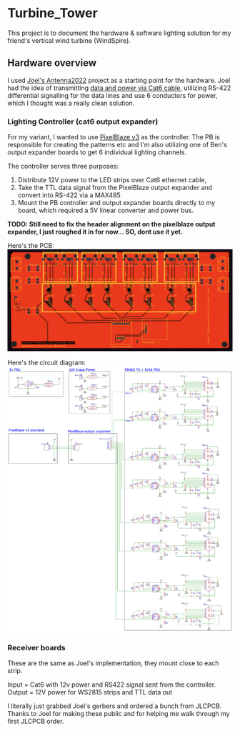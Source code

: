 # Turbine_Tower
This project is to document the hardware & software lighting solution for my friend's vertical wind turbine (WindSpire). 

## Hardware overview
I used [Joel's Antenna2022](https://github.com/jspolsky/Antenna2022) project as a starting point for the hardware. Joel had the idea of transmitting [data and power via Cat6 cable](https://www.blinkylights.blog/2022/05/23/single-cat-6-power-and-data-for-ws2815-led-strips/), utilizing  RS-422 differential signalling for the data lines and use 6 conductors for power, which I thought was a really clean solution. 

### Lighting Controller (cat6 output expander)
For my variant, I wanted to use [PixelBlaze v3](https://shop.electromage.com/products/pixelblaze-v3-standard-wifi-led-controller) as the controller. The PB is responsible for creating the patterns etc and I'm also utilizing one of Ben's output expander boards to get 6 individual lighting channels.

The controller serves three purposes: 
1. Distribute 12V power to the LED strips over Cat6 ethernet cable, 
2. Take the TTL data signal from the PixelBlaze output expander and convert into RS-422 via a MAX485
3. Mount the PB controller and output expander boards directly to my board, which required a 5V linear converter and power bus.

**TODO: Still need to fix the header alignment on the pixelblaze output expander, I just roughed it in for now... SO, dont use it yet.**


Here's the PCB: 
![Output Expander PCB](/main/circuits/PixelBlaze_cat6_expander/PixelBlaze_cat6_expander.png)

Here's the circuit diagram:
![Output Expander PCB](/main/circuits/PixelBlaze_cat6_expander/Schematic_Turbine_LED_Controller.png)

### Receiver boards
These are the same as Joel's implementation, they mount close to each strip.

Input = Cat6 with 12v power and RS422 signal sent from the controller.
Output = 12V power for WS2815 strips and TTL data out

I literally just grabbed Joel's gerbers and ordered a bunch from JLCPCB. Thanks to Joel for making these public and for helping me walk through my first JLCPCB order.
